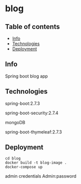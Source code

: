 # blog
## Table of contents
* [Info](#info)
* [Technologies](#technologies)
* [Deployment](#deployment)
## Info
Spring boot blog app
## Technologies
spring-boot:2.7.3

spring-boot-security:2.7.4

mongoDB

spring-boot-thymeleaf:2.7.3
## Deployment
```
cd blog
docker build -t blog-image .
docker-compose up
```

admin credentials  Admin:password
